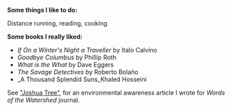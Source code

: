 ﻿**Some things I like to do:**

Distance running, reading, cooking

**Some books I really liked:**

-   _If On a Winter's Night a Traveller_  by Italo Calvino
-   _Goodbye Columbus_  by Phillip Roth
-   _What is the What_  by Dave Eggers
-   _The Savage Detectives_  by Roberto Bolaño
-   _A Thousand Splendid Suns_Khaled Hosseini

  
  
See ["Joshua Tree"](https://issuu.com/wowjournal/docs/journal_2016_final?e=11454900%2F38192403), for an environmental awareness article I wrote for _Words of the Watershed_ journal.

[](ching-photos/pika.JPG)

